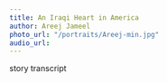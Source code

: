 ```yaml
---
title: An Iraqi Heart in America
author: Areej Jameel
photo_url: "/portraits/Areej-min.jpg"
audio_url:
---
```


story transcript